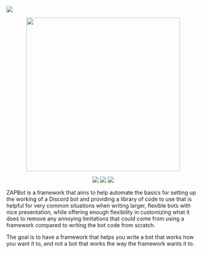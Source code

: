 <p align="left">
  <a title="License"><img src="https://img.shields.io/badge/License-MIT-blue.svg?style=flat-square"></a>
</p>
<p align="center">
  <a title="ZapBotLogo"> <img src="https://i.imgur.com/uyYlhIX.png" width="400"/></a>
</p>
<p align="center">
  <a title="PythonVersion" href="https://www.python.org/downloads/release/python-362/"><img src="https://img.shields.io/badge/Python-3.6.2-blue.svg?style=flat-square"></a>
  <a title="DiscordPyVersion" href="https://github.com/Rapptz/discord.py"><img src="https://img.shields.io/badge/Discord.py-0.16.12-738bd7.svg?style=flat-square"></a>
  <a title="FrameworkVersion"><img src="https://img.shields.io/badge/ZAP%20Framework-0.3.0a-23272A.svg?style=flat-square&logo=data:image/png;base64,iVBORw0KGgoAAAANSUhEUgAAAFoAAABZCAMAAACJ4sOeAAAADFBMVEUAAAAjJyr4%2BfkkKCufxc3OAAAAAXRSTlMAQObYZgAAAQJJREFUeAHt2EEKwzAQxdCovf%2Bdu9SqQ0M0kEB1gGcwGMw%2FzgTHUgB7MuzJsCdDL1svWys%2F0mbPZs9mzcasl61HrZetl62XrZdtRdYOuj%2F9WqLfYBbQcJIml6XJZWlyWZpcliaXpallaYhl6dHmKk0qSw82BU0mSw82FU0iSw82JU0kS2PK1DTKOU3ywR0IYlqDLVo7p79fFBfzzJJWloloZZ2AVtZuaGWraGWraGWraEVr6B82oErWlo5kbelGNqQj2aQr2aQr2aQr2aQr2aQr2aRD2S4Af%2FpOK04vWy9bL1sv24Qqp%2FZRxOPfjnTVIr1q97L1svWy9bIp9yn3Kfedkz%2Bz1g27UbBJ0gAAAABJRU5ErkJggg%3D%3D"></a>
</p>

[comment]: # ( Bot list will be unhidden after they are converted to ZapBot code.<p align="center"><a title="NumBots"><img src="https://img.shields.io/badge/%23%20Bots-2-000000.svg?style=flat-square"></a><a title="NZAPBot"><img src="https://img.shields.io/badge/N--ZAP%20'17-0.1.9b-0AFC15.svg?style=flat-square"></a><a title="LunaBot"><img src="https://img.shields.io/badge/Luna%20N--I/O-0.2.3b-d25b63.svg?style=flat-square"></a></p>)

ZAPBot is a framework that aims to help automate the basics for setting up the working of a Discord bot and providing a library of code to use that is helpful for very common situations when writing larger, flexible bots with nice presentation, while offering enough flexibility in customizing what it does to remove any annoying limitations that could come from using a framework compared to writing the bot code from scratch.

The goal is to have a framework that helps you write a bot that works how you want it to, and not a bot that works the way the framework wants it to.
